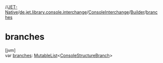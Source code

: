 //[JET-Native](../../../../index.md)/[de.jet.library.console.interchange](../../index.md)/[ConsoleInterchange](../index.md)/[Builder](index.md)/[branches](branches.md)

# branches

[jvm]\
var [branches](branches.md): [MutableList](https://kotlinlang.org/api/latest/jvm/stdlib/kotlin.collections/-mutable-list/index.html)&lt;[ConsoleStructureBranch](../../-console-structure-branch/index.md)&gt;
